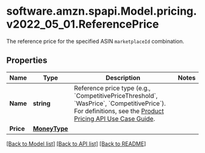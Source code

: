 # software.amzn.spapi.Model.pricing.v2022_05_01.ReferencePrice
The reference price for the specified ASIN `marketplaceId` combination.

## Properties

Name | Type | Description | Notes
------------ | ------------- | ------------- | -------------
**Name** | **string** | Reference price type (e.g., &#x60;CompetitivePriceThreshold&#x60;, &#x60;WasPrice&#x60;, &#x60;CompetitivePrice&#x60;). For definitions, see the [Product Pricing API Use Case Guide](https://developer-docs.amazon.com/sp-api/docs/product-pricing-api-v2022-05-01-use-case-guide). | 
**Price** | [**MoneyType**](MoneyType.md) |  | 

[[Back to Model list]](../README.md#documentation-for-models) [[Back to API list]](../README.md#documentation-for-api-endpoints) [[Back to README]](../README.md)

